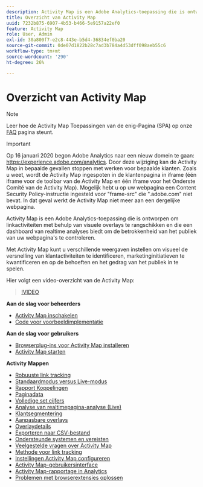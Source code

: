 ```yaml
---
description: Activity Map is een Adobe Analytics-toepassing die is ontworpen om linkactiviteiten met behulp van visuele overlays te rangschikken en die een dashboard van realtime analyses biedt om de betrokkenheid van het publiek van uw webpagina's te controleren.
title: Overzicht van Activity Map
uuid: 7232b875-6907-4b53-b466-5e9157a22ef0
feature: Activity Map
role: User, Admin
exl-id: 30a800f7-e2c8-443e-b5d4-36834ef0ba20
source-git-commit: 0de07d1822b28c7ad3b784a4d53dff098aeb55c6
workflow-type: tm+mt
source-wordcount: '290'
ht-degree: 26%

---
```


# Overzicht van Activity Map

>[!NOTE]
>Leer hoe de Activity Map Toepassingen van de enig-Pagina (SPA) op onze [FAQ](/help/analyze/activity-map/activitymap-faq.md) pagina steunt.

>[!IMPORTANT]
>Op 16 januari 2020 begon Adobe Analytics naar een nieuw domein te gaan: https://experience.adobe.com/analytics. Door deze wijziging kan de Activity Map in bepaalde gevallen stoppen met werken voor bepaalde klanten. Zoals u weet, wordt de Activity Map ingespoten in de klantenpagina in iframe (één iframe voor de toolbar van de Activity Map en één iframe voor het Onderste Comité van de Activity Map). Mogelijk hebt u op uw webpagina een Content Security Policy-instructie ingesteld voor &quot;frame-src&quot; die &quot;.adobe.com&quot; niet bevat. In dat geval werkt de Activity Map niet meer aan een dergelijke webpagina.

Activity Map is een Adobe Analytics-toepassing die is ontworpen om linkactiviteiten met behulp van visuele overlays te rangschikken en die een dashboard van realtime analyses biedt om de betrokkenheid van het publiek van uw webpagina&#39;s te controleren.

Met Activity Map kunt u verschillende weergaven instellen om visueel de versnelling van klantactiviteiten te identificeren, marketinginitiatieven te kwantificeren en op de behoeften en het gedrag van het publiek in te spelen.

Hier volgt een video-overzicht van de Activity Map:

>[!VIDEO](https://video.tv.adobe.com/v/25451/?quality=12)

**Aan de slag voor beheerders**

* [Activity Map inschakelen](activitymap-getting-started/activitymap-getting-started-admins/activitymap-enable.md)
* [Code voor voorbeeldimplementatie](activitymap-getting-started/activitymap-getting-started-admins/activitymap-sample-implementation-code.md)

**Aan de slag voor gebruikers**

* [Browserplug-ins voor Activity Map installeren](activitymap-getting-started/activitymap-getting-started-users/activitymap-install.md)
* [Activity Map starten](activitymap-getting-started/activitymap-getting-started-users/activitymap-launch.md)

**Activity Mappen**

* [Robuuste link tracking](lnk-tracking-overview.md)
* [Standaardmodus versus Live-modus](activitymap-standard-live.md)
* [Rapport Koppelingen](activitymap-links-report.md)
* [Paginadata](activitymap-page-flow.md)
* [Volledige set cijfers](activitymap-complete-metrics.md)
* [Analyse van realtimepagina-analyse (Live)](activitymap-realtime.md)
* [Klantsegmentering](activitymap-multiple-segments.md)
* [Aanpasbare overlays](activitymap-gainerslosers.md)
* [Overlaydetails](activitymap-overlay-details.md)
* [Exporteren naar CSV-bestand](activitymap-csv.md)
* [Ondersteunde systemen en vereisten](activitymap-sysreqs.md)
* [Veelgestelde vragen over Activity Map](activitymap-faq.md)
* [Methode voor link tracking](activitymap-link-tracking/activitymap-link-tracking-methodology.md)
* [Instellingen Activity Map configureren](activitymap-overlay-settings.md)
* [Activity Map-gebruikersinterface](activitymap-user-interface.md)
* [Activity Map-rapportage in Analytics](activitymap-reporting-analytics.md)
* [Problemen met browserextensies oplossen](troubleshooting-browser-extensions.md)
